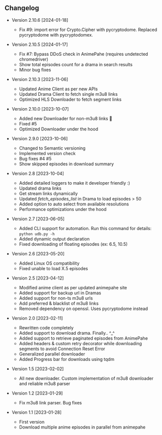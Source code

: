 ## Changelog
 - Version 2.10.6 [2024-01-18]
   - Fix #9: import error for Crypto.Cipher with pycryptodome. Replaced pycryptodome with pycryptodomex.

 - Version 2.10.5 [2024-01-17]
   - Fix #7: Bypass DDoS check in AnimePahe (requires undetected chromedriver)
   - Show total episodes count for a drama in search results
   - Minor bug fixes

 - Version 2.10.3 [2023-11-06]
   - Updated Anime Client as per new APIs
   - Updated Drama Client to fetch single m3u8 links
   - Optimized HLS Downloader to fetch segment links

 - Version 2.10.0 [2023-10-07]
   - Added new Downloader for non-m3u8 links 🎉
   - Fixed #5
   - Optimized Downloader under the hood

 - Version 2.9.0 [2023-10-06]
   - Changed to Semantic versioning
   - Implemented version check
   - Bug fixes #4 #5
   - Show skipped episodes in download summary

 - Version 2.8 [2023-10-04]
   - Added detailed loggers to make it developer friendly :)
   - Updated drama links
   - Get stream links dynamically
   - Updated _fetch_episodes_list_ in Drama to load episodes > 50
   - Added option to auto select from available resolutions
   - Performance optimizations under the hood

 - Version 2.7 [2023-06-05]
   - Added CLI support for automation. Run this command for details: `python udb.py -h`
   - Added dynamic output declaration
   - Fixed downloading of floating episodes (ex: 6.5, 10.5)

 - Version 2.6 [2023-05-20]
   - Added Linux OS compatibility
   - Fixed unable to load X.5 episodes

 - Version 2.5 [2023-04-12]
   - Modified anime client as per updated animepahe site
   - Added support for backup url in Dramas
   - Added support for non-ts m3u8 urls
   - Add preferred & blacklist of m3u8 links
   - Removed dependency on openssl. Uses pycryptodome instead

 - Version 2.0 [2023-02-11]
   - Rewritten code completely
   - Added support to download drama. Finally.. ^_^
   - Added support to retrieve paginated episodes from AnimePahe
   - Added headers & custom retry decorator while downloading segments to avoid Connection Reset Error
   - Generalized parallel downloader
   - Added Progress bar for downloads using tqdm

 - Version 1.5 [2023-02-02]
   - All new downloader. Custom implementation of m3u8 downloader and reliable m3u8 parser

 - Version 1.2 [2023-01-29]
   - Fix m3u8 link parser. Bug fixes

 - Version 1.1 [2023-01-28]
   - First version
   - Download multiple anime episodes in parallel from animepahe
